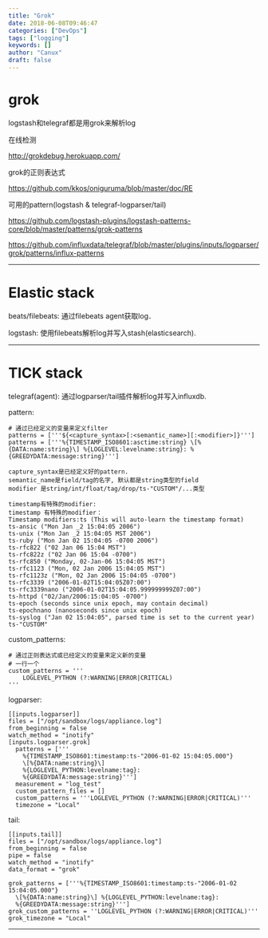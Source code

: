 ```yaml
---
title: "Grok"
date: 2018-06-08T09:46:47
categories: ["DevOps"]
tags: ["logging"]
keywords: []
author: "Canux"
draft: false
---
```


# grok

logstash和telegraf都是用grok来解析log

在线检测

<http://grokdebug.herokuapp.com/>

grok的正则表达式

<https://github.com/kkos/oniguruma/blob/master/doc/RE>

可用的pattern(logstash & telegraf-logparser/tail)

<https://github.com/logstash-plugins/logstash-patterns-core/blob/master/patterns/grok-patterns>

<https://github.com/influxdata/telegraf/blob/master/plugins/inputs/logparser/grok/patterns/influx-patterns>

***

# Elastic stack

beats/filebeats: 通过filebeats agent获取log．

logstash: 使用filebeats解析log并写入stash(elasticsearch).

***

# TICK stack

telegraf(agent): 通过logparser/tail插件解析log并写入influxdb.

pattern:

    # 通过已经定义的变量来定义filter
    patterns = ['''${<capture_syntax>[:<semantic_name>][:<modifier>]}''']
    patterns = ['''%{TIMESTAMP_ISO8601:asctime:string} \[%{DATA:name:string}\] %{LOGLEVEL:levelname:string}: %{GREEDYDATA:message:string}''']

    capture_syntax是已经定义好的pattern.
    semantic_name是field/tag的名字, 默认都是string类型的field
    modifier 是string/int/float/tag/drop/ts-"CUSTOM"/...类型

    timestamp有特殊的modifier:
    timestamp 有特殊的modifier：
    Timestamp modifiers:ts (This will auto-learn the timestamp format)
    ts-ansic ("Mon Jan _2 15:04:05 2006")
    ts-unix ("Mon Jan _2 15:04:05 MST 2006")
    ts-ruby ("Mon Jan 02 15:04:05 -0700 2006")
    ts-rfc822 ("02 Jan 06 15:04 MST")
    ts-rfc822z ("02 Jan 06 15:04 -0700")
    ts-rfc850 ("Monday, 02-Jan-06 15:04:05 MST")
    ts-rfc1123 ("Mon, 02 Jan 2006 15:04:05 MST")
    ts-rfc1123z ("Mon, 02 Jan 2006 15:04:05 -0700")
    ts-rfc3339 ("2006-01-02T15:04:05Z07:00")
    ts-rfc3339nano ("2006-01-02T15:04:05.999999999Z07:00")
    ts-httpd ("02/Jan/2006:15:04:05 -0700")
    ts-epoch (seconds since unix epoch, may contain decimal)
    ts-epochnano (nanoseconds since unix epoch)
    ts-syslog ("Jan 02 15:04:05", parsed time is set to the current year)
    ts-"CUSTOM"

custom_patterns:

    # 通过正则表达式或已经定义的变量来定义新的变量
    # 一行一个
    custom_patterns = '''
        LOGLEVEL_PYTHON (?:WARNING|ERROR|CRITICAL)
    '''

logparser:

    [[inputs.logparser]]
    files = ["/opt/sandbox/logs/appliance.log"]
    from_beginning = false
    watch_method = "inotify"
    [inputs.logparser.grok]
      patterns = ['''
        %{TIMESTAMP_ISO8601:timestamp:ts-"2006-01-02 15:04:05.000"}
        \[%{DATA:name:string}\]
        %{LOGLEVEL_PYTHON:levelname:tag}:
        %{GREEDYDATA:message:string}''']
      measurement = "log_test"
      custom_pattern_files = []
      custom_patterns = '''LOGLEVEL_PYTHON (?:WARNING|ERROR|CRITICAL)'''
      timezone = "Local"

tail:

    [[inputs.tail]]
    files = ["/opt/sandbox/logs/appliance.log"]
    from_beginning = false
    pipe = false
    watch_method = "inotify"
    data_format = "grok"

    grok_patterns = ['''%{TIMESTAMP_ISO8601:timestamp:ts-"2006-01-02 15:04:05.000"}
      \[%{DATA:name:string}\] %{LOGLEVEL_PYTHON:levelname:tag}:
      %{GREEDYDATA:message:string}''']
    grok_custom_patterns = ''LOGLEVEL_PYTHON (?:WARNING|ERROR|CRITICAL)'''
    grok_timezone = "Local"

***
